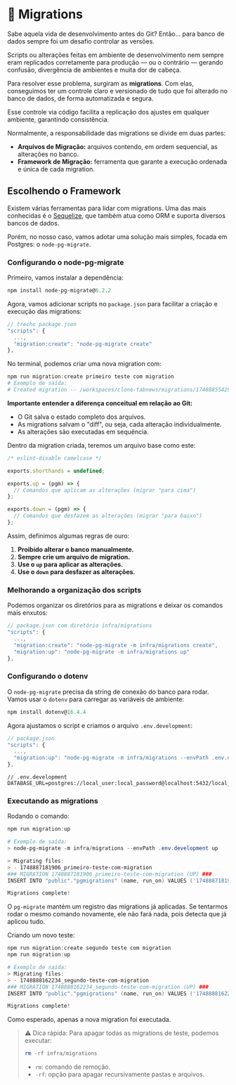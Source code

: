 # 🔄 Migrations

Sabe aquela vida de desenvolvimento antes do Git? Então... para banco de dados sempre foi um desafio controlar as versões.

Scripts ou alterações feitas em ambiente de desenvolvimento nem sempre eram replicados corretamente para produção — ou o contrário — gerando confusão, divergência de ambientes e muita dor de cabeça.

Para resolver esse problema, surgiram as **migrations**. Com elas, conseguimos ter um controle claro e versionado de tudo que foi alterado no banco de dados, de forma automatizada e segura.

Esse controle via código facilita a replicação dos ajustes em qualquer ambiente, garantindo consistência.

Normalmente, a responsabilidade das migrations se divide em duas partes:

- **Arquivos de Migração:** arquivos contendo, em ordem sequencial, as alterações no banco.
- **Framework de Migração:** ferramenta que garante a execução ordenada e única de cada migration.

## Escolhendo o Framework

Existem várias ferramentas para lidar com migrations. Uma das mais conhecidas é o [Sequelize](https://sequelize.org), que também atua como ORM e suporta diversos bancos de dados.

Porém, no nosso caso, vamos adotar uma solução mais simples, focada em Postgres: o `node-pg-migrate`.

### Configurando o node-pg-migrate

Primeiro, vamos instalar a dependência:

```powershell
npm install node-pg-migrate@6.2.2
```

Agora, vamos adicionar scripts no `package.json` para facilitar a criação e execução das migrations:

```js
// trecho package.json
"scripts": {
  ...,
  "migration:create": "node-pg-migrate create"
},
```

No terminal, podemos criar uma nova migration com:

```powershell
npm run migration:create primeiro teste com migration
# Exemplo de saída:
# Created migration -- /workspaces/clone-tabnews/migrations/1748885542945_primeiro-teste-com-migration.js
```

**Importante entender a diferença conceitual em relação ao Git:**

- O Git salva o estado completo dos arquivos.
- As migrations salvam o "diff", ou seja, cada alteração individualmente.
- As alterações são executadas em sequência.

Dentro da migration criada, teremos um arquivo base como este:

```js
/* eslint-disable camelcase */

exports.shorthands = undefined;

exports.up = (pgm) => {
  // Comandos que aplicam as alterações (migrar "para cima")
};

exports.down = (pgm) => {
  // Comandos que desfazem as alterações (migrar "para baixo")
};
```

Assim, definimos algumas regras de ouro:

1. **Proibido alterar o banco manualmente.**
2. **Sempre crie um arquivo de migration.**
3. **Use o `up` para aplicar as alterações.**
4. **Use o `down` para desfazer as alterações.**

### Melhorando a organização dos scripts

Podemos organizar os diretórios para as migrations e deixar os comandos mais enxutos:

```js
// package.json com diretório infra/migrations
"scripts": {
  ...,
  "migration:create": "node-pg-migrate -m infra/migrations create",
  "migration:up": "node-pg-migrate -m infra/migrations up"
},
```

### Configurando o dotenv

O `node-pg-migrate` precisa da string de conexão do banco para rodar. Vamos usar o `dotenv` para carregar as variáveis de ambiente:

```powershell
npm install dotenv@16.4.4
```

Agora ajustamos o script e criamos o arquivo `.env.development`:

```js
// package.json
"scripts": {
  ...,
  "migration:up": "node-pg-migrate -m infra/migrations --envPath .env.development up"
},
```

```env
// .env.development
DATABASE_URL=postgres://local_user:local_password@localhost:5432/local_db
```

### Executando as migrations

Rodando o comando:

```powershell
npm run migration:up

# Exemplo de saída:
> node-pg-migrate -m infra/migrations --envPath .env.development up

> Migrating files:
> - 1748887181906_primeiro-teste-com-migration
### MIGRATION 1748887181906_primeiro-teste-com-migration (UP) ###
INSERT INTO "public"."pgmigrations" (name, run_on) VALUES ('1748887181906_primeiro-teste-com-migration', NOW());

Migrations complete!
```

O `pg-migrate` mantém um registro das migrations já aplicadas. Se tentarmos rodar o mesmo comando novamente, ele não fará nada, pois detecta que já aplicou tudo.

Criando um novo teste:

```powershell
npm run migration:create segundo teste com migration
npm run migration:up

# Exemplo de saída:
> Migrating files:
> - 1748888162234_segundo-teste-com-migration
### MIGRATION 1748888162234_segundo-teste-com-migration (UP) ###
INSERT INTO "public"."pgmigrations" (name, run_on) VALUES ('1748888162234_segundo-teste-com-migration', NOW());

Migrations complete!
```

Como esperado, apenas a nova migration foi executada.

> ⚠️ Dica rápida: Para apagar todas as migrations de teste, podemos executar:
>
> ```powershell
> rm -rf infra/migrations
> ```
>
> - `rm`: comando de remoção.
> - `-rf`: opção para apagar recursivamente pastas e arquivos.
